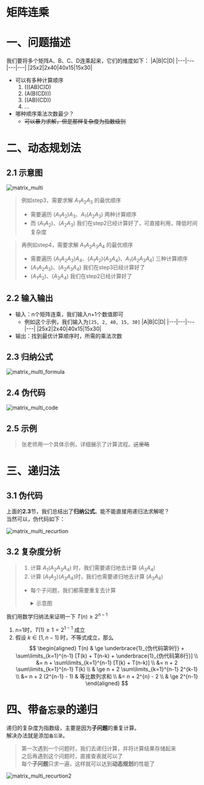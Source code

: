 # 矩阵连乘

# 一、问题描述

我们要将多个矩阵A、B、C、D连乘起来，它们的维度如下：
|A|B|C|D|
|---|---|---|---|
|25x2|2x40|40x15|15x30|

- 可以有多种计算顺序
    1. (((AB)C)D)
    2. (A(B(CD)))
    3. ((AB)(CD))
    4. ...
- 哪种顺序乘法次数最少？
    - ~~可以暴力求解，但是那样复杂度为指数级别~~

# 二、动态规划法

## 2.1 示意图

![matrix_multi](pngs/matrix_multi.png)

> 例如step3，需要求解 $A_1A_2A_3$ 的最优顺序
> - 需要遍历 $(A_1A_2)A_3$、$A_1(A_2A_3)$ 两种计算顺序
> - 而 $(A_1A_2)$、$(A_2A_3)$ 我们在step2已经计算好了，可直接利用，降低时间复杂度

> 再例如step4，需要求解 $A_1A_2A_3A_4$ 的最优顺序
> - 需要遍历 $(A_1A_2A_3)A_4$、$(A_1A_2)(A_3A_4)$、$A_1(A_2A_3A_4)$ 三种计算顺序
> - $(A_1A_2A_3)$、$(A_2A_3A_4)$ 我们在step3已经计算好了
> - $(A_1A_2)$、$(A_3A_4)$ 我们在step2已经计算好了

## 2.2 输入输出

- 输入：n个矩阵连乘，我们输入n+1个数值即可
    - 例如这个示例，我们输入为`[25, 2, 40, 15, 30]`
        |A|B|C|D|
        |---|---|---|---|
        |25x2|2x40|40x15|15x30|
- 输出：找到最优计算顺序时，所需的乘法次数

## 2.3 归纳公式

![matrix_multi_formula](pngs/matrix_multi_formula.png)

## 2.4 伪代码

![matrix_multi_code](pngs/matrix_multi_code.png)

## 2.5 示例

> 张老师用一个具体示例，详细展示了计算流程。~~这里略~~

# 三、递归法

## 3.1 伪代码

上面的**2.3**节，我们总结出了**归纳公式**。能不能直接用递归法求解呢？  
当然可以，伪代码如下：

![matrix_multi_recurtion](pngs/matrix_multi_recurtion.png)

## 3.2 复杂度分析

> 1. 计算 $A_1(A_2A_3A_4)$ 时，我们需要递归地去计算 $(A_3A_4)$
> 2. 计算 $(A_1A_2)(A_3A_4)$时，我们也需要递归地去计算 $(A_3A_4)$
> - 每个子问题，我们都需要重复去计算
>
>   <details>
>   <summary>示意图</summary>
>
>   ![matrix_multi_recurtion_tree](pngs/matrix_multi_recurtion_tree.png)
>
>   </details>

我们用数学归纳法来证明一下 $T(n) \ge 2^{n-1}$
1. n=1时，$T(1) \ge 1 = 2^{1-1}$ 成立
2. 假设 $k \in [1, n-1]$ 时，不等式成立，那么
$$
\begin{aligned}
T(n) & \ge \underbrace{1}_{伪代码第9行} + \sum\limits_{k=1}^{n-1} [T(k) + T(n-k) + \underbrace{1}_{伪代码第8行}] \\
&= n +  \sum\limits_{k=1}^{n-1} [T(k) + T(n-k)] \\
&= n +  2 \sum\limits_{k=1}^{n-1} T(k) \\
& \ge n + 2 \sum\limits_{k=1}^{n-1} 2^{k-1} \\
&= n + 2 (2^{n-1} - 1) & 等比数列求和 \\
&= n + 2^{n} - 2 \\
& \ge 2^{n-1}
\end{aligned}
$$

# 四、带`备忘录`的递归

递归的复杂度为指数级，主要是因为**子问题**的重复计算。  
解决办法就是添加`备忘录`。
> 第一次遇到一个问题时，我们去递归计算，并将计算结果存储起来  
> 之后再遇到这个问题时，直接查表就可以了  
> 每个**子问题**只求一遍，这样就可以达到**动态规划**的性能了

![matrix_multi_recurtion2](pngs/matrix_multi_recurtion2.png)